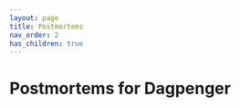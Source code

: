 ```yaml
---
layout: page
title: Postmortems
nav_order: 2
has_children: true
---
```


# Postmortems for Dagpenger

